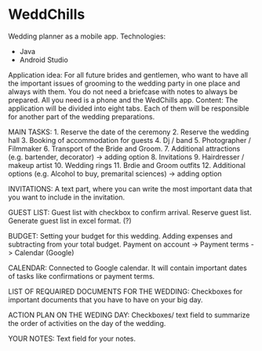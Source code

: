 # WeddChills

Wedding planner as a mobile app. Technologies:
- Java
- Android Studio

Application idea: For all future brides and gentlemen, who want to have all the important issues of grooming to the wedding party in one place and always with them. You do not need a briefcase with notes to always be prepared. All you need is a phone and the WedChills app.
Content: The application will be divided into eight tabs. Each of them will be responsible for another part of the wedding preparations.

MAIN TASKS:
    1. Reserve the date of the ceremony
    2. Reserve the wedding hall
    3. Booking of accommodation for guests
    4. Dj / band
    5. Photographer / Filmmaker
    6. Transport of the Bride and Groom.
    7. Additional attractions (e.g. bartender, decorator) -> adding option
    8. Invitations
    9. Hairdresser / makeup artist
    10. Wedding rings
    11. Brdie and Groom outfits
    12. Additional options (e.g. Alcohol to buy, premarital sciences) -> adding option

INVITATIONS: A text part, where you can write the most important data that you want to include in the invitation.

GUEST LIST: Guest list with checkbox to confirm arrival. Reserve guest list. Generate guest list in excel format. (?)

BUDGET: Setting your budget for this wedding. Adding expenses and subtracting from your total budget. Payment on account -> Payment terms -> Calendar (Google)

CALENDAR: Connected to Google calendar. It will contain important dates of tasks like confirmations or payment terms.

LIST OF REQUAIRED DOCUMENTS FOR THE WEDDING: Checkboxes for important documents that you have to have on your big day.

ACTION PLAN ON THE WEDING DAY: Checkboxes/ text field to summarize the order of activities on the day of the wedding.

YOUR NOTES: Text field for your notes.
